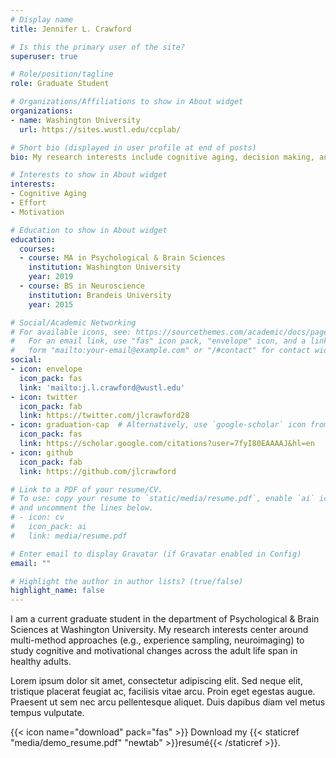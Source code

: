 ```yaml
---
# Display name
title: Jennifer L. Crawford

# Is this the primary user of the site?
superuser: true

# Role/position/tagline
role: Graduate Student

# Organizations/Affiliations to show in About widget
organizations:
- name: Washington University
  url: https://sites.wustl.edu/ccplab/

# Short bio (displayed in user profile at end of posts)
bio: My research interests include cognitive aging, decision making, annd motivation.

# Interests to show in About widget
interests:
- Cognitive Aging
- Effort
- Motivation

# Education to show in About widget
education:
  courses:
  - course: MA in Psychological & Brain Sciences
    institution: Washington University
    year: 2019
  - course: BS in Neuroscience
    institution: Brandeis University
    year: 2015

# Social/Academic Networking
# For available icons, see: https://sourcethemes.com/academic/docs/page-builder/#icons
#   For an email link, use "fas" icon pack, "envelope" icon, and a link in the
#   form "mailto:your-email@example.com" or "/#contact" for contact widget.
social:
- icon: envelope
  icon_pack: fas
  link: 'mailto:j.l.crawford@wustl.edu'
- icon: twitter
  icon_pack: fab
  link: https://twitter.com/jlcrawford28
- icon: graduation-cap  # Alternatively, use `google-scholar` icon from `ai` icon pack
  icon_pack: fas
  link: https://scholar.google.com/citations?user=7fyI80EAAAAJ&hl=en
- icon: github
  icon_pack: fab
  link: https://github.com/jlcrawford

# Link to a PDF of your resume/CV.
# To use: copy your resume to `static/media/resume.pdf`, enable `ai` icons in `params.toml`, 
# and uncomment the lines below.
# - icon: cv
#   icon_pack: ai
#   link: media/resume.pdf

# Enter email to display Gravatar (if Gravatar enabled in Config)
email: ""

# Highlight the author in author lists? (true/false)
highlight_name: false
---
```


I am a current graduate student in the department of Psychological & Brain Sciences at Washington University. My research interests center around multi-method approaches (e.g., experience sampling, neuroimaging) to study cognitive and motivational changes across the adult life span in healthy adults. 

Lorem ipsum dolor sit amet, consectetur adipiscing elit. Sed neque elit, tristique placerat feugiat ac, facilisis vitae arcu. Proin eget egestas augue. Praesent ut sem nec arcu pellentesque aliquet. Duis dapibus diam vel metus tempus vulputate.

{{< icon name="download" pack="fas" >}} Download my {{< staticref "media/demo_resume.pdf" "newtab" >}}resumé{{< /staticref >}}.

